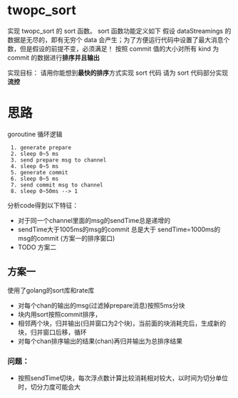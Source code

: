 # twopc_sort

实现 twopc_sort 的 sort 函数。
sort 函数功能定义如下
假设 dataStreamings 的数据是无尽的，即有无穷个 data 会产生；为了方便运行代码中设置了最大消息个数，但是假设的前提不变，必须满足！
按照 commit 值的大小对所有 kind 为 commit 的数据进行**排序并且输出**

实现目标：
请用你能想到**最快的排序**方式实现 sort 代码
请为 sort 代码部分实现**流控**

# 思路

goroutine 循环逻辑
```
 1. generate prepare
 2. sleep 0~5 ms
 3. send prepare msg to channel
 4. sleep 0~5 ms
 5. generate commit
 6. sleep 0~5 ms
 7. send commit msg to channel
 8. sleep 0~50ms --> 1
```

分析code得到以下特征： 
- 对于同一个channel里面的msg的sendTime总是递增的
- sendTime大于1005ms的msg的commit 总是大于 sendTime=1000ms的msg的commit (方案一的排序窗口)
- TODO 方案二	

## 方案一 
使用了golang的sort库和rate库

- 对每个chan的输出的msg(过滤掉prepare消息)按照5ms分块
- 块内用sort按照commit排序， 
- 相邻两个块，归并输出(归并窗口为2个块)，当前面的块消耗完后，生成新的块，归并窗口后移，循环
- 对每个chan排序输出的结果(chan)再归并输出为总排序结果

### 问题：
- 按照sendTime切块，每次浮点数计算比较消耗相对较大，以时间为切分单位时，切分力度可能会大 
